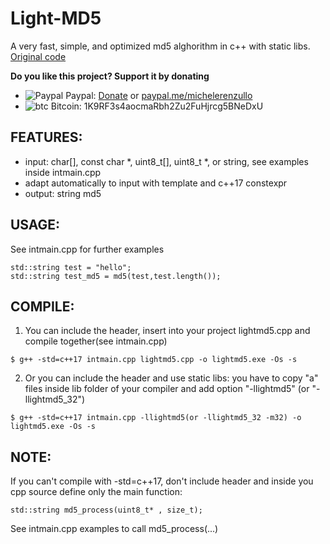# Light-MD5
A very fast, simple, and optimized md5 alghorithm in c++ with static libs.  
[Original code](https://gist.github.com/creationix/4710780)

**Do you like this project? Support it by donating**

- ![Paypal](https://raw.githubusercontent.com/reek/anti-adblock-killer/gh-pages/images/paypal.png) Paypal: [Donate](https://www.paypal.com/donate?hosted_button_id=XQ8QUEME5JZMN) or [paypal.me/michelerenzullo](https://paypal.me/michelerenzullo)
- ![btc](https://raw.githubusercontent.com/reek/anti-adblock-killer/gh-pages/images/bitcoin.png) Bitcoin: 1K9RF3s4aocmaRbh2Zu2FuHjrcg5BNeDxU


## FEATURES:
* input: char[], const char *, uint8_t[], uint8_t *, or string, see examples inside intmain.cpp
* adapt automatically to input with template and c++17 constexpr
* output: string md5

## USAGE:
See intmain.cpp for further examples
```Shell
std::string test = "hello";
std::string test_md5 = md5(test,test.length());
```

## COMPILE:
1) You can include the header, insert into your project lightmd5.cpp and compile together(see intmain.cpp) 

```Shell 
$ g++ -std=c++17 intmain.cpp lightmd5.cpp -o lightmd5.exe -Os -s
```

2) Or you can include the header and use static libs: you have to copy "a" files inside lib folder of your compiler and add option "-llightmd5" (or "-llightmd5_32")

```Shell 
$ g++ -std=c++17 intmain.cpp -llightmd5(or -llightmd5_32 -m32) -o lightmd5.exe -Os -s
```

## NOTE:
If you can't compile with -std=c++17, don't include header and inside you cpp source define only the main function: 
```Shell 
std::string md5_process(uint8_t* , size_t);
```
See intmain.cpp examples to call md5_process(...)
